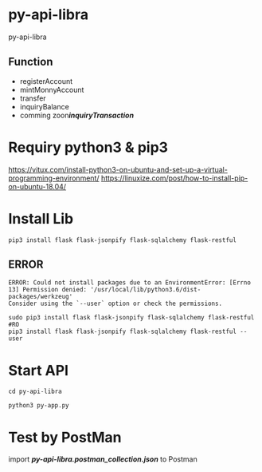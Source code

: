 # py-api-libra
py-api-libra

## Function 
- registerAccount
- mintMonnyAccount
- transfer
- inquiryBalance
- comming zoon***inquiryTransaction***

# Requiry python3 & pip3
https://vitux.com/install-python3-on-ubuntu-and-set-up-a-virtual-programming-environment/
https://linuxize.com/post/how-to-install-pip-on-ubuntu-18.04/


# Install Lib

```
pip3 install flask flask-jsonpify flask-sqlalchemy flask-restful
```

## ERROR

```
ERROR: Could not install packages due to an EnvironmentError: [Errno 13] Permission denied: '/usr/local/lib/python3.6/dist-packages/werkzeug'
Consider using the `--user` option or check the permissions.
```

```
sudo pip3 install flask flask-jsonpify flask-sqlalchemy flask-restful
#RO
pip3 install flask flask-jsonpify flask-sqlalchemy flask-restful --user
```


# Start API

```
cd py-api-libra

python3 py-app.py 
```
# Test by PostMan

import ***py-api-libra.postman_collection.json*** to Postman

